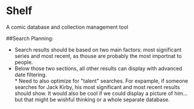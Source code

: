 # Shelf
A comic database and collection management tool

##Search Planning:
* Search results should be based on two main factors: most significant series and most recent, as thouse are probably the most importnat to people.
* Below those two sections, all other results can display with advanced date filtering.  
* Need to also optimize for "talent" searches. For expample, if someone searches for Jack Kirby, his most significant and most recent results should 
show.  It would also be cool if we could display a picture of him... but that might be wishful thinking or a whole separate database.
